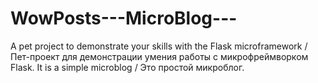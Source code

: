 # WowPosts---MicroBlog---
A pet project to demonstrate your skills with the Flask microframework / Пет-проект для демонстрации умения работы с микрофреймворком Flask. It is a simple microblog / Это простой микроблог.
